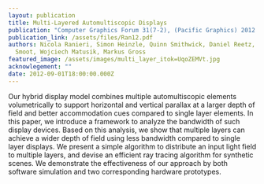```yaml
---
layout: publication
title: Multi-Layered Automultiscopic Displays
publication: "Computer Graphics Forum 31(7-2), (Pacific Graphics) 2012 "
publication_link: /assets/files/Ran12.pdf
authors: Nicola Ranieri, Simon Heinzle, Quinn Smithwick, Daniel Reetz, Lanny S.
  Smoot, Wojciech Matusik, Markus Gross
featured_image: /assets/images/multi_layer_itok=UqoZEMVt.jpg
acknowlegement: ""
date: 2012-09-01T18:00:00.000Z
---
```


Our hybrid display model combines multiple automultiscopic elements volumetrically to support horizontal and vertical parallax at a larger depth of field and better accommodation cues compared to single layer elements. In this paper, we introduce a framework to analyze the bandwidth of such display devices. Based on this analysis, we show that multiple layers can achieve a wider depth of field using less bandwidth compared to single layer displays. We present a simple algorithm to distribute an input light field to multiple layers, and devise an efficient ray tracing algorithm for synthetic scenes. We demonstrate the effectiveness of our approach by both software simulation and two corresponding hardware prototypes.